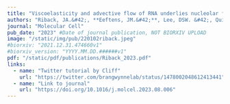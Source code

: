 ```yaml
---
title: "Viscoelasticity and advective flow of RNA underlies nucleolar form and function"
authors: "Riback, JA.&#42;, **Eeftens, JM.&#42;**, Lee, DSW. &#42;, Quinodoz, SA., Donlic, A., Orlovsky, N., Wiesner, L., Beckers, L., Becker, LA., Strom, AR., Rana, U., Tolbert, M., Purse, BW., Kleiner, R., Kriwacki, R., Brangwynne, CP."
journal: "Molecular Cell"
pub_date: "2023" #Date of journal publication, NOT BIORXIV UPLOAD
image: "/static/img/pub/220102riback.jpeg"
#biorxiv: "2021.12.31.474660v1"
#biorxiv_version: "YYYY.MM.DD.######v1"
pdf: "/static/pdf/publications/Riback_2023.pdf"
links:
  - name: "Twitter tutorial by Cliff"
    url: "https://twitter.com/brangwynnelab/status/1478002048612413441"
  - name: "Link to journal"
    url: "https://doi.org/10.1016/j.molcel.2023.08.006"
---
```

